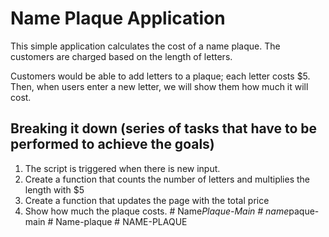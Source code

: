 # Name Plaque Application

This simple application calculates the cost of a name plaque. The customers are charged based on the length of letters.

Customers would be able to add letters to a plaque; each letter costs $5. Then, when users enter a new letter, we will show them how much it will cost.

## Breaking it down (series of tasks that have to be performed to achieve the goals)

1. The script is triggered when there is new input.
2. Create a function that counts the number of letters and multiplies the length with $5
3. Create a function that updates the page with the total price
4. Show how much the plaque costs.
#   N a m e _ P l a q u e - M a i n  
 #   n a m e _ p a q u e - m a i n  
 #   N a m e - p l a q u e  
 #   N A M E - P L A Q U E  
 